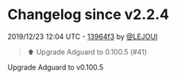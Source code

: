 # Changelog since v2.2.4

2019/12/23 12:04 UTC - [13964f3](https://github.com/hassio-addons/addon-adguard-home/commit/13964f32cbe88d5ca9df212df4632aaf25dbb769) by [@LEJOUI](https://github.com/LEJOUI)
> :arrow_up: Upgrade Adguard to 0.100.5 (#41)

Upgrade Adguard to v0.100.5 


